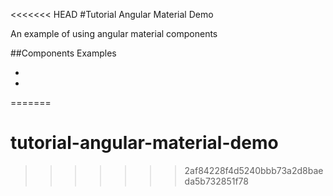 <<<<<<< HEAD
#Tutorial Angular Material Demo

An example of using angular material components

##Components Examples

-  
-

=======
# tutorial-angular-material-demo
>>>>>>> 2af84228f4d5240bbb73a2d8baeda5b732851f78
